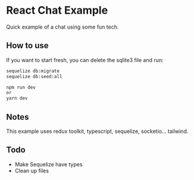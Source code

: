 # React Chat Example

Quick example of a chat using some fun tech.

## How to use

If you want to start fresh, you can delete the sqlite3 file and run:

```bash
sequelize db:migrate
sequelize db:seed:all

npm run dev
or
yarn dev
```

## Notes

This example uses redux toolkit, typescript, sequelize, socketio... tailwind.

## Todo

- Make Sequelize have types
- Clean up files
